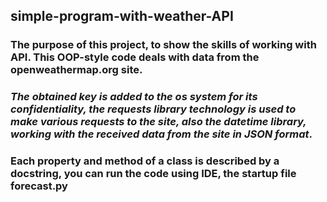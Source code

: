 ## simple-program-with-weather-API
### The purpose of this project, to show the skills of working with API. This OOP-style code deals with data from the openweathermap.org site. 
### ***The obtained key is added to the os system for its confidentiality, the requests library technology is used to make various requests to the site, also the datetime library, working with the received data from the site in JSON format***. 
### Each property and method of a class is described by a docstring, you can run the code using IDE, the startup file forecast.py
